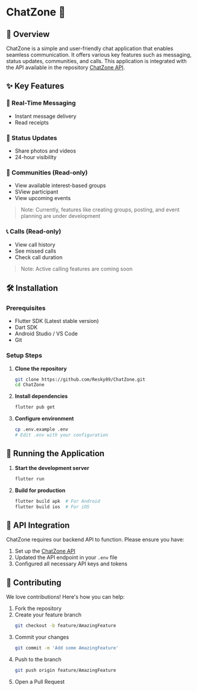 # ChatZone 💬

## 🚀 Overview

ChatZone is a simple and user-friendly chat application that enables seamless communication. It offers various key features such as messaging, status updates, communities, and calls. This application is integrated with the API available in the repository [ChatZone API](https://github.com/Resky89/ChatZone-api).

## ✨ Key Features

### 💭 Real-Time Messaging
- Instant message delivery
- Read receipts

### 📱 Status Updates
- Share photos and videos
- 24-hour visibility

### 👥 Communities (Read-only)
- View available interest-based groups
- SView participant
- View upcoming events
> Note: Currently, features like creating groups, posting, and event planning are under development

### 📞 Calls (Read-only)
- View call history
- See missed calls
- Check call duration
> Note: Active calling features are coming soon

## 🛠️ Installation

### Prerequisites
- Flutter SDK (Latest stable version)
- Dart SDK
- Android Studio / VS Code
- Git

### Setup Steps

1. **Clone the repository**
   ```bash
   git clone https://github.com/Resky89/ChatZone.git
   cd ChatZone
   ```

2. **Install dependencies**
   ```bash
   flutter pub get
   ```

3. **Configure environment**
   ```bash
   cp .env.example .env
   # Edit .env with your configuration
   ```

## 🚦 Running the Application

1. **Start the development server**
   ```bash
   flutter run
   ```

2. **Build for production**
   ```bash
   flutter build apk  # For Android
   flutter build ios  # For iOS
   ```

## 🔌 API Integration

ChatZone requires our backend API to function. Please ensure you have:

1. Set up the [ChatZone API](https://github.com/Resky89/ChatZone-api)
2. Updated the API endpoint in your `.env` file
3. Configured all necessary API keys and tokens

## 🤝 Contributing

We love contributions! Here's how you can help:

1. Fork the repository
2. Create your feature branch
   ```bash
   git checkout -b feature/AmazingFeature
   ```
3. Commit your changes
   ```bash
   git commit -m 'Add some AmazingFeature'
   ```
4. Push to the branch
   ```bash
   git push origin feature/AmazingFeature
   ```
5. Open a Pull Request



